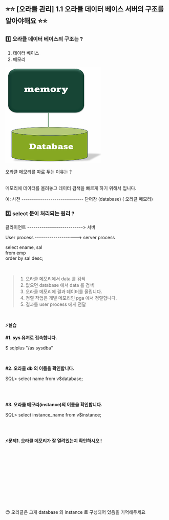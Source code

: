 ## ⭐⭐ [오라클 관리] 1.1 오라클 데이터 베이스 서버의 구조를 알아야해요 ⭐⭐

### 1️⃣ 오라클 데이터 베이스의 구조는 ?

1. 데이터 베이스
2. 메모리

<img src="https://github.com/oracleyu01/oracle_admin/blob/main/memory.png" width="300" height="300">

 오라클 메모리를 따로 두는 이유는 ?   
 &nbsp;
 
 메모리에 데이터를 올려놓고 데이터 검색을 빠르게 하기 위해서 입니다. 
 &nbsp;

 예:    사전 ------------------------------ 단어장
      (database)                         ( 오라클 메모리)
&nbsp;

### 2️⃣ select 문이 처리되는 원리 ?

 클라이언트 ---------------------------> 서버

  User process  -------------------->  server process

 select  ename, sal           
  from emp                       
  order by sal desc; 

&nbsp;
                                                                              
> 1. 오라클 메모리에서 data 를 검색
> 2. 없으면 database 에서 data 를 검색
> 3. 오라클 메모리에 결과 데이터를 올립니다.
> 4. 정렬 작업은 개별 메모리인 pga 에서 정렬합니다.
> 5. 결과를 user process 에게 전달       

&nbsp;
&nbsp;
&nbsp;

**⚡실습** 

**#1. sys 유져로 접속합니다.**

 $ sqlplus "/as sysdba"  
 
 &nbsp;
 &nbsp;

**#2. 오라클 db 의 이름을 확인합니다.**

SQL> select  name  from  v$database;  

&nbsp;  
&nbsp;

**#3. 오라클 메모리(instance)의 이름을 확인합니다.**

SQL> select  instance_name from v$instance;  

&nbsp;  
&nbsp;

**⚡문제1.  오라클 메모리가 잘 열려있는지 확인하시오 !**

&nbsp;  
&nbsp;  
&nbsp;  
&nbsp;  
&nbsp;  
&nbsp;  
&nbsp;  
&nbsp;  
&nbsp;  
&nbsp;  




😊 오라클은 크게 database 와 instance 로 구성되어 있음을 기억해두세요

